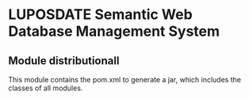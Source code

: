 # LUPOSDATE Semantic Web Database Management System

## Module distributionall

This module contains the pom.xml to generate a jar, which includes the classes of all modules.